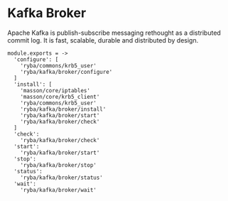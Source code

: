 
# Kafka Broker

Apache Kafka is publish-subscribe messaging rethought as a distributed commit
log. It is fast, scalable, durable and distributed by design.

    module.exports = ->
      'configure': [
        'ryba/commons/krb5_user'
        'ryba/kafka/broker/configure'
      ]
      'install': [
        'masson/core/iptables'
        'masson/core/krb5_client'
        'ryba/commons/krb5_user'
        'ryba/kafka/broker/install'
        'ryba/kafka/broker/start'
        'ryba/kafka/broker/check'
      ]
      'check':
        'ryba/kafka/broker/check'
      'start':
        'ryba/kafka/broker/start'
      'stop':
        'ryba/kafka/broker/stop'
      'status':
        'ryba/kafka/broker/status'
      'wait':
        'ryba/kafka/broker/wait'
